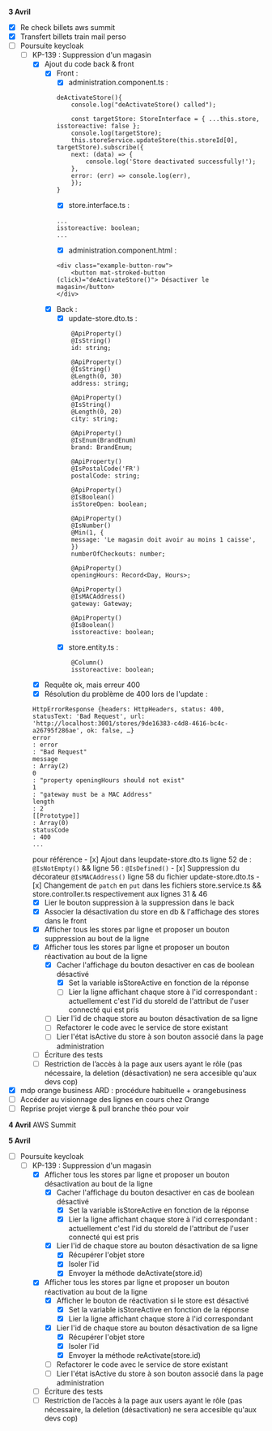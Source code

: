 **3 Avril**
- [x] Re check billets aws summit
- [x] Transfert billets train mail perso
- [ ] Poursuite keycloak
    - [ ] KP-139 : Suppression d'un magasin
        - [x] Ajout du code back & front
            - [x] Front : 
                - [x] administration.component.ts :
                ```
                deActivateStore(){
                    console.log("deActivateStore() called");
                    
                    const targetStore: StoreInterface = { ...this.store, isstoreactive: false };
                    console.log(targetStore);
                    this.storeService.updateStore(this.storeId[0], targetStore).subscribe({
                    next: (data) => {
                        console.log('Store deactivated successfully!');
                    },
                    error: (err) => console.log(err),
                    });
                }
                ```
                - [x] store.interface.ts :
                ```
                ...
                isstoreactive: boolean;
                ...
                ```
                - [x] administration.component.html :
                ```
                <div class="example-button-row">
                    <button mat-stroked-button (click)="deActivateStore()"> Désactiver le magasin</button>
                </div>
                ```
            - [x] Back : 
                - [x] update-store.dto.ts :
                ```
                    @ApiProperty()
                    @IsString()
                    id: string;

                    @ApiProperty()
                    @IsString()
                    @Length(0, 30)
                    address: string;
                
                    @ApiProperty()
                    @IsString()
                    @Length(0, 20)
                    city: string;
                
                    @ApiProperty()
                    @IsEnum(BrandEnum)
                    brand: BrandEnum;
                
                    @ApiProperty()
                    @IsPostalCode('FR')
                    postalCode: string;
                
                    @ApiProperty()
                    @IsBoolean()
                    isStoreOpen: boolean;
                
                    @ApiProperty()
                    @IsNumber()
                    @Min(1, {
                    message: 'Le magasin doit avoir au moins 1 caisse',
                    })
                    numberOfCheckouts: number;
                
                    @ApiProperty()
                    openingHours: Record<Day, Hours>;
                
                    @ApiProperty()
                    @IsMACAddress()
                    gateway: Gateway;
                    
                    @ApiProperty()
                    @IsBoolean()
                    isstoreactive: boolean;
                ```
                - [x] store.entity.ts :
                ```
                    @Column()
                    isstoreactive: boolean;
                ```
        - [x] Requête ok, mais erreur 400
        - [x] Résolution du problème de 400 lors de l'update : 
        ```
        HttpErrorResponse {headers: HttpHeaders, status: 400, statusText: 'Bad Request', url: 'http://localhost:3001/stores/9de16383-c4d8-4616-bc4c-a26795f286ae', ok: false, …}
        error
        : error
        : "Bad Request"
        message
        : Array(2)
        0
        : "property openingHours should not exist"
        1
        : "gateway must be a MAC Address"
        length
        : 2
        [[Prototype]]
        : Array(0)
        statusCode
        : 400
        ...
        ```
        pour référence
            - [x] Ajout dans leupdate-store.dto.ts ligne 52 de :
            ```
            @IsNotEmpty()
            ```
            && ligne 56 :
            ```
            @IsDefined()
            ```
            - [x] Suppression du décorateur ```@IsMACAddress()``` ligne 58 du fichier update-store.dto.ts
            - [x] Changement de ```patch``` en ```put``` dans les fichiers store.service.ts && store.controller.ts respectivement aux lignes 31 & 46
        - [x] Lier le bouton suppression à la suppression dans le back
        - [x] Associer la désactivation du store en db & l'affichage des stores dans le front
        - [x] Afficher tous les stores par ligne et proposer un bouton suppression au bout de la ligne
        - [x] Afficher tous les stores par ligne et proposer un bouton réactivation au bout de la ligne
            - [x] Cacher l'affichage du bouton desactiver en cas de boolean désactivé
                - [x] Set la variable isStoreActive en fonction de la réponse
                - [ ] Lier la ligne affichant chaque store à l'id correspondant : actuellement c'est l'id du storeId de l'attribut de l'user connecté qui est pris
            - [ ] Lier l'id de chaque store au bouton désactivation de sa ligne
            - [ ] Refactorer le code avec le service de store existant
            - [ ] Lier l'état isActive du store à son bouton associé dans la page administration
        - [ ] Écriture des tests
        - [ ] Restriction de l’accès à la page aux users ayant le rôle (pas nécessaire, la deletion (désactivation) ne sera accesible qu'aux devs cop)
- [x] mdp orange business ARD : procédure habituelle + orangebusiness
- [ ] Accéder au visionnage des lignes en cours chez Orange
- [ ] Reprise projet vierge & pull branche théo pour voir

**4 Avril**
AWS Summit

**5 Avril**
- [ ] Poursuite keycloak
    - [ ] KP-139 : Suppression d'un magasin
        - [x] Afficher tous les stores par ligne et proposer un bouton désactivation au bout de la ligne
            - [x] Cacher l'affichage du bouton desactiver en cas de boolean désactivé
                - [x] Set la variable isStoreActive en fonction de la réponse
                - [x] Lier la ligne affichant chaque store à l'id correspondant : actuellement c'est l'id du storeId de l'attribut de l'user connecté qui est pris
            - [x] Lier l'id de chaque store au bouton désactivation de sa ligne
                - [x] Récupérer l'objet store
                - [x] Isoler l'id
                - [x] Envoyer la méthode deActivate(store.id) 
        - [x] Afficher tous les stores par ligne et proposer un bouton réactivation au bout de la ligne
            - [x] Afficher le bouton de réactivation si le store est désactivé
                - [x] Set la variable isStoreActive en fonction de la réponse
                - [x] Lier la ligne affichant chaque store à l'id correspondant
            - [x] Lier l'id de chaque store au bouton désactivation de sa ligne
                - [x] Récupérer l'objet store
                - [x] Isoler l'id
                - [x] Envoyer la méthode reActivate(store.id)
            - [ ] Refactorer le code avec le service de store existant
            - [ ] Lier l'état isActive du store à son bouton associé dans la page administration
        - [ ] Écriture des tests
        - [ ] Restriction de l’accès à la page aux users ayant le rôle (pas nécessaire, la deletion (désactivation) ne sera accesible qu'aux devs cop)